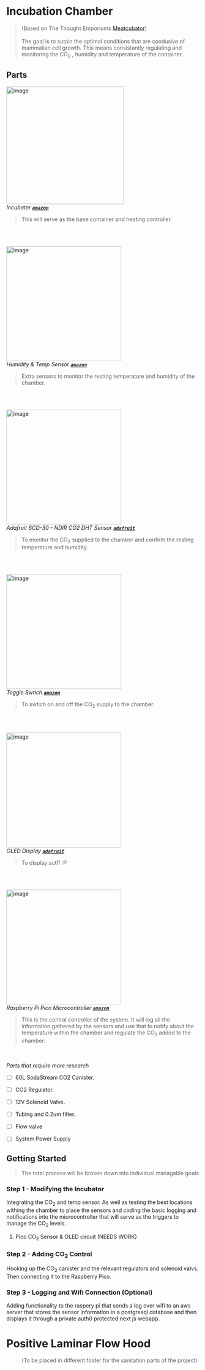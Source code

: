 # Incubation Chamber 
> (Based on The Thought Emporiums [Meatcubator](https://github.com/thethoughtemporium/meatcubator#parts-list))\
\
The goal is to sutain the optimal conditions that are condusive of mammalian cell growth. This means consistantly regulating and monitoring the CO<sub>2</sub> , humidity and temperature of the container.

## Parts 
<img width="307" alt="image" src="https://github.com/AidenH-dev/NeroComputer/assets/109930537/23f2e404-c046-48f1-a07b-87beff714a5c">\
<em>Incubator [**`amazon`**](https://www.amazon.com/dp/B0C7KHHYNT/ref=sspa_dk_detail_2?pd_rd_i=B0C7KHHYNT&pd_rd_w=7b65S&content-id=amzn1.sym.eb7c1ac5-7c51-4df5-ba34-ca810f1f119a&pf_rd_p=eb7c1ac5-7c51-4df5-ba34-ca810f1f119a&pf_rd_r=W4D2CJYHTA6Z1E2CW89A&pd_rd_wg=TLYaf&pd_rd_r=80d2b376-849f-40c6-9d69-92b55ceebc14&s=industrial&sp_csd=d2lkZ2V0TmFtZT1zcF9kZXRhaWw&th=1)</em>
> This will serve as the base container and heating controller.

<br><br>

<img width="300" alt="image" src="https://github.com/AidenH-dev/NeroComputer/assets/109930537/a274f7d4-6193-4dc8-83c7-d71a742be5d7">\
<em>Humidity & Temp Sensor [**`amazon`**](https://www.amazon.com/dp/B089N2XHTL?psc=1&ref=ppx_yo2ov_dt_b_product_details)</em>
> Extra sensors to monitor the resting temperature and humidity of the chamber.

<br><br>

<img width="300" alt="image" src="https://github.com/AidenH-dev/NeuralComputer/assets/109930537/cef0e793-4ff4-4588-9263-a3f6aea64ad7">\
<em> Adafruit SCD-30 - NDIR CO2 DHT Sensor [**`adafruit`**](https://www.adafruit.com/product/4867)</em>
> To monitor the CO<sub>2</sub> supplied to the chamber and confirm the resting temperature and humidity.

<br><br>

<img width="300" alt="image" src="https://github.com/AidenH-dev/NeroComputer/assets/109930537/2ece79c3-efb0-4c26-868f-4c2b6de8ea4e">\
<em>Toggle Swtich [**`amazon`**](https://www.amazon.com/gp/product/B07VQFKZ22/ref=ox_sc_act_title_1?smid=AGOSLUO29ZUJ2&th=1)</em>
> To swtich on and off the CO<sub>2</sub> supply to the chamber.

<br><br>

<img width="300" alt="image" src="https://github.com/AidenH-dev/NeroComputer/assets/109930537/0bf9daed-3ae8-49cb-a278-037fcfcdf389">\
<em>OLED Display [**`adafruit`**](https://www.adafruit.com/product/4650)</em>
> To display sutff :P 

<br><br>

<img width="300" alt="image" src="https://github.com/AidenH-dev/NeuralComputer/assets/109930537/46a7e27c-ef4d-4a83-83c8-616730c8669a">\
<em>Raspberry Pi Pico Microcontroller [**`amazon`**](https://www.amazon.com/Pico-Raspberry-Pre-Soldered-Dual-core-Processor/dp/B0BK9W4H2Q/ref=sr_1_4?keywords=raspberry+pi+pico&qid=1691511298&sr=8-4)</em>
> This is the central controller of the system. It will log all the information gathered by the sensors and use that to notify about the temperature within the chamber and regulate the CO<sub>2</sub> added to the chamber. 

<br><br>
_Parts that require more research_
- [ ] 60L SodaStream CO2 Canister. 
- [ ] CO2 Regulator. 
- [ ] 12V Solenoid Valve. 
- [ ] Tubing and 0.2um filter.
- [ ] Flow valve
- [ ] System Power Supply



## Getting Started 
> The total process will be broken down into individual managable goals 

### Step 1 - Modifying the Incubator
Integrating the CO<sub>2</sub> and temp sensor. As well as testing the best locations withing the chamber to place the sensors and coding the basic logging and notifications into the microcontroller that will serve as the triggers to manage the CO<sub>2</sub> levels.  

1. Pico CO<sub>2</sub> Sensor & OLED circuit (NEEDS WORK)

### Step 2 - Adding CO<sub>2</sub> Control
Hooking up the CO<sub>2</sub> canister and the relevant regulators and solenoid valvs. Then connecting it to the Raspberry Pico.

### Step 3 - Logging and Wifi Connection (Optional)
Adding functionality to the raspery pi that sends a log over wifi to an aws server that stores the sensor information in a postgresql database and then displays it through a private auth0 protected next js webapp. 



# Positive Laminar Flow Hood 
>(To be placed in different folder for the sanitation parts of the project)

